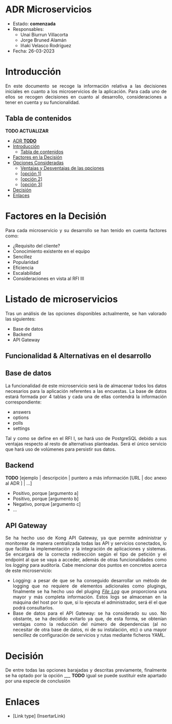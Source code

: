 # ADR Microservicios

* Estado: **comenzada**
* Responsables:
    * Unai Biurrun Villacorta
    * Jorge Bruned Alamán
    * Iñaki Velasco Rodríguez
* Fecha: 26-03-2023

# Introducción

<div style="text-align: justify!important">

En este documento se recoge la información relativa a las decisiones iniciales en cuanto a los microservicios de la aplicación. Para cada uno de ellos se recogen decisiones en cuanto al desarrollo, consideraciones a tener en cuenta y su funcionalidad.
</div>

## Tabla de contenidos

**TODO ACTUALIZAR**

<!--[TOC] -->
<!-- TOC -->

* [ADR **TODO**](#adr-todo)
* [Introducción](#introducción)
    * [Tabla de contenidos](#tabla-de-contenidos)
* [Factores en la Decisión](#factores-en-la-decisión)
* [Opciones Consideradas](#opciones-consideradas)
    * [Ventajas y Desventajas de las opciones](#ventajas-y-desventajas-de-las-opciones)
    * [[opción 1]](#opción-1)
    * [[opción 2]](#opción-2)
    * [[opción 3]](#opción-3)
* [Decisión](#decisión)
* [Enlaces <!-- opcional -->](#enlaces----opcional---)

<!-- TOC -->

# Factores en la Decisión

<div style="text-align: justify!important">

Para cada microservicio y su desarrollo se han tenido en cuenta factores como:

* ¿Requisito del cliente?
* Conocimiento existente en el equipo
* Sencillez
* Popularidad
* Eficiencia
* Escalabilidad
* Consideraciones en vista al RFI III

</div>

# Listado de microservicios

<div style="text-align: justify!important">

Tras un análisis de las opciones disponibles actualmente, se han valorado las siguientes:

* Base de datos
* Backend
* API Gateway

</div>

## Funcionalidad & Alternativas en el desarrollo

## Base de datos

<div style="text-align: justify!important">

La funcionalidad de este microservicio será la de almacenar todos los datos necesarios para la aplicación referentes a las encuestas.
La base de datos estará formada por 4 tablas y cada una de ellas contendrá la información correspondiente:
* answers
* options
* polls
* settings

Tal y como se define en el RFI I, se hará uso de PostgreSQL debido a sus ventajas respecto al resto de alternativas planteadas. Será el único servicio que hará uso de volúmenes para persistir sus datos.

</div>

## Backend

<div style="text-align: justify!important">

**TODO**
[ejemplo | descripción | puntero a más información [URL | doc anexo al ADR ] | …] <!-- opcional -->

* Positivo, porque [argumento a]
* Positivo, porque [argumento b]
* Negativo, porque [argumento c]
* …

</div>

## API Gateway

<div style="text-align: justify!important">

Se ha hecho uso de Kong API Gateway, ya que permite administrar y monitorear de manera centralizada todas las API y servicios conectados, lo que facilita la implementación y la integración de aplicaciones y sistemas. 
Se encargará de la correcta redirección según el tipo de petición y el endpoint al que se vaya a acceder, además de otras funcionalidades como los *logging* para auditoría.
Cabe mencionar dos puntos en concretos acerca de este microservicio:

* Logging: a pesar de que se ha conseguido desarrollar un método de logging que no requiere de elementos adicionales como plugings, finalmente se ha hecho uso del pluging [*File Log*](https://docs.konghq.com/hub/kong-inc/file-log/) que proporciona una mayor y más completa información. Estos logs se almacenan en la máquina del host por lo que, si lo ejecuta el administrador, será él el que podrá consultarlos.
* Base de datos para el API Gateway: se ha considerado su uso. No obstante, se ha decidido evitarlo ya que, de esta forma, se obtenían ventajas como la reducción del número de dependencias (al no necesitar de otra base de datos, ni de su instalación, etc) o una mayor sencillez de configuración de servicios y rutas mediante ficheros YAML.

</div>

# Decisión

<div style="text-align: justify!important">

De entre todas las opciones barajadas y descritas previamente, finalmente se ha optado por la opción ___
**TODO** igual se puede sustituir este apartado por una especie de conclusión
</div>

# Enlaces <!-- opcional -->

<div style="text-align: justify!important">

* [Link type] (InsertarLink)

</div>
